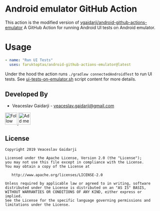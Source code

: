 # Android emulator GitHub Action

This action is the modified version of [vgaidarji/android-github-actions-emulator](https://github.com/vgaidarji/android-github-actions-emulator)
A GitHub Action for running Android UI tests on Android emulator.

# Usage

```yml
- name: "Run UI Tests"
  uses: faruktoptas/android-github-actions-emulator@latest
```

Under the hood the action runs `./gradlew connectedAndroidTest` to run UI tests.
See [ui-tests-on-emulator.sh](https://github.com/vgaidarji/docker-android/blob/master/docker-android-emulator/ui-tests-on-emulator.sh)
script content for more details.

Developed By
------------

* Veaceslav Gaidarji - <veaceslav.gaidarji@gmail.com>

<a href="https://twitter.com/v_gaidarji">
  <img alt="Follow me on Twitter" src="http://image.flaticon.com/icons/svg/124/124021.svg" height="40" width="40"/>
</a>
<a href="https://www.linkedin.com/in/veaceslavgaidarji">
  <img alt="Add me to Linkedin" src="http://image.flaticon.com/icons/svg/124/124011.svg" height="40" width="40"/>
</a>

License
-------

    Copyright 2019 Veaceslav Gaidarji

    Licensed under the Apache License, Version 2.0 (the "License");
    you may not use this file except in compliance with the License.
    You may obtain a copy of the License at

       http://www.apache.org/licenses/LICENSE-2.0

    Unless required by applicable law or agreed to in writing, software
    distributed under the License is distributed on an "AS IS" BASIS,
    WITHOUT WARRANTIES OR CONDITIONS OF ANY KIND, either express or implied.
    See the License for the specific language governing permissions and
    limitations under the License.
